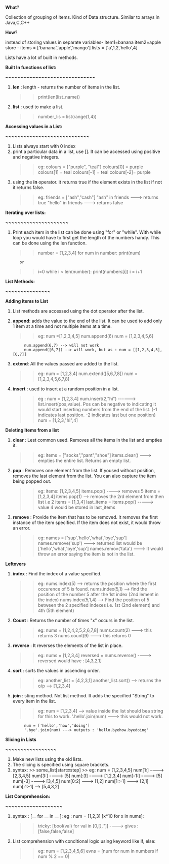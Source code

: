 **What**?

Collection of grouping of items. 
Kind of Data structure. 
Similar to arrays in Java,C,C++

**How**?

instead of storing values in separate variables- 
item1=banana
item2=apple
store -
items = ['banana','apple','mango']
lists = ['a',1,2,'hello',4]

Lists have a lot of built in methods.

**Built In functions of list:**

**~~~~~~~~~~~~~~~~~~~~~~~~~~~~~~**
1. **len** : length - returns the number of items in the list.
    >> print(len(list_name))
2. **list** : used to make a list. 
    >> number_lis = list(range(1,4))

**Accessing values in a List:**

**~~~~~~~~~~~~~~~~~~~~~~~~~~~~**
1. Lists always start with 0 index
2. print a particular data in a list, use []. It can be accessed using positive and negative integers.
    >> eg: colours = ["purple", "teal"]
            colours[0] = purple
            colours[1] = teal
            colours[-1] = teal
            colours[-2]= purple
3. using the **in** operator. it returns true if the element exists in the list if not it returns false. 
    >> eg: friends = ["ash","cash"]
            "ash" in friends ---> returns true
            "hello" in friends ---> returns false

**Iterating over lists:**

**~~~~~~~~~~~~~~~~~~~~~**
1. Print each item in the list can be done using "for" or "while". With while loop you would have to first get the length of the numbers handy. This can be done using the len function.
   >> number = [1,2,3,4]
      for num in number:
         print(num)

          or
      
    >> i=0
      while i < len(number):
         print(numbers[i])
         i = i+1
    

**List Methods:**

**~~~~~~~~~~~~~~~**

**Adding items to List**

1. List methods are accessed using the dot operator after the list.
2. **append**: adds the value to the end of the list. It can be used to add only 1 item at a time and not multiple items at a time.
    >> eg: num =[1,2,3,4,5]
            num.append(6)
            num = [1,2,3,4,5,6]

            num.append(6,7) --> will not work
            num.append([6,7]) --> will work, but as : num = [[1,2,3,4,5],[6,7]]
            
3. **extend**: All the values passed are added to the list. 
    >> eg: num = [1,2,3,4]
            num.extend([5,6,7,8])
            num =[1,2,3,4,5,6,7,8]

4. **insert** : used to insert at a random position in a list. 
    >> eg : num = [1,2,3,4]
            num.insert(2,"hi") ------> list.insert(pos,value). Pos can be negative to indicating it would start inserting numbers from the end of the list. (-1 indicates last position. -2 indicates last but one position)
            num = [1,2,3,"hi",4]

**Deleting Items from a list**

1. **clear** : Lest common used. Removes all the items in the list and empties it. 
    >> eg: items = ["socks","pant","shoe"]
            items.clear() ---> empties the entire list. Returns an empty list.

2. **pop** : Removes one element from the list. If yoused without position, removes the last element from the list. You can also capture the item being popped out. 
    >> eg: items: [1,2,3,4,5]
            items.pop() ----> removes 5
            items = [1,2,3,4]
            items.pop(1) --> removes the 2rd element from then list i.e 2
            items = [1,3,4]
            last_items = items.pop() -----> value 4 would be stored in last_items

3. **remove** : Provide the item that has to be removed. It removes the first instance of the item specified. If the item does not exist, it would throw an error.
    >> eg: names = ['sup','hello','what','bye','sup']
            names.remove('sup') ---> returned list would be ['hello','what','bye','sup']
            names.remov('tata') ---> It would throw an error saying the item is not in the list.

**Leftovers** 

1. **index** : Find the index of a value specified.
    >> eg: nums.index(5) --> returns the position where the first occurence of 5 is found.
            nums.index(5,1) --> find the position of the number 5 after the 1st index (2nd lement in the index)
            nums.index(5,1,4) --> Find the position of 5 between the 2 specified indexes i.e. 1st (2nd element) and 4th (5th element)
2. **Count** : Returns the number of times "x" occurs in the list.
    >> eg: nums = [1,2,4,2,5,2,6,7,8]
            nums.count(2) ---> this returns 3
            nums.count(9) ---> this returns 0

3. **reverse** : It reverses the elements of the list in place. 
    >> eg: nums = [1,2,3,4]
            reversed = nums.reverse()
            ----> reversed would have : [4,3,2,1]

4. **sort** : sorts the values in ascending order. 
    >> eg: another_list = [4,2,3,1]
            another_list.sort() --> returns the o/p --> [1,2,3,4]

5. **join** : sting method. Not list method. It adds the specified "String" to every item in the list. 
    >> eg: num = [1,2,3,4] --> value inside the list should bea string for this to work.
            '.hello'.join(num) ---> this would not work.

            num = ['hello','how','doing']
            '.bye'.join(num) ---> outputs : 'hello.byehow.byedoing'

**Slicing in Lists**

**~~~~~~~~~~~~~~~~~**
1. Make new lists using the old lists. 
2. The slicing is specified using square brackets. 
3. syntax:
        >> some_list[start:end:step]
        >> eg: num = [1,2,3,4,5]
                num[1:] ----> [2,3,4,5]
                num[3:] ----> [5]
                num[:3] ----> [1,2,3,4]
                num[-1:] ----> [5]
                num[-3] ----> [3,4,5]
                num[0:2] ---> [1,2]
                num[1::-1] ---> [2,1]
                num[:1:-1] --> [5,4,3,2]

**List Comprehension:**

**~~~~~~~~~~~~~~~~~~~**
1. syntax :
    [__ for __ in __ ]:
    eg :
    num = [1,2,3]
    [x*10 for x in nums]:
    >> tricky: [bool(val) for val in [0,[],'']] ----> gives : [false,false,false]
2. List comprehension with conditional logic using keyword like if, else:
    >> eg: num = [1,2,3,4,5,6]
            evns = [num for num in numbers if num % 2 == 0]